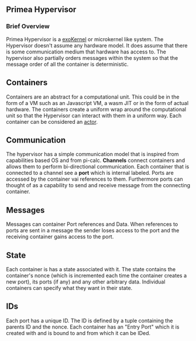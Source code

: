 ## Primea Hypervisor

### Brief Overview

Primea Hypervisor is a [exoKernel](https://en.wikipedia.org/wiki/Exokernel) or microkernel like system. The Hypervisor doesn't assume any hardware model. It does assume that there is some communication medium that hardware has access to. The hypervisor also partially orders messages within the system so that the message order of all the container is deterministic. 

## Containers
Containers are an abstract for a computational unit. This could be in the form of a VM such as an Javascript VM, a wasm JIT or in the form of actual hardware. The containers create a uniform wrap around the computational unit so that the Hypervisor can interact with them in a uniform way. Each container can be considered an [actor](https://en.wikipedia.org/wiki/Actor_model). 

## Communication
The hypervisor has a simple communication model that is inspired from capabilities based OS and from pi-calc.
**Channels** connect containers and allows them to perform bi-directional communication. Each container that is connected to a channel see a **port** which is internal labeled. Ports are accessed by the container vai references to them. Furthermore ports can thought of as a capability to send and receive message from the connecting container. 

## Messages
Messages can container Port references and Data. When references to ports are sent in a message the sender loses access to the port and the receiving container gains access to the port.

## State
Each container is has a state associated with it. The state contains the container's nonce (which is incremented each time the container creates a new port), its ports (if any) and any other arbitrary data. Individual containers can specify what they want in their state.

## IDs
Each port has a unique ID. The ID is defined by a tuple containing the parents ID and the nonce. Each container has an "Entry Port" which it is created with and is bound to and from which it can be IDed.
